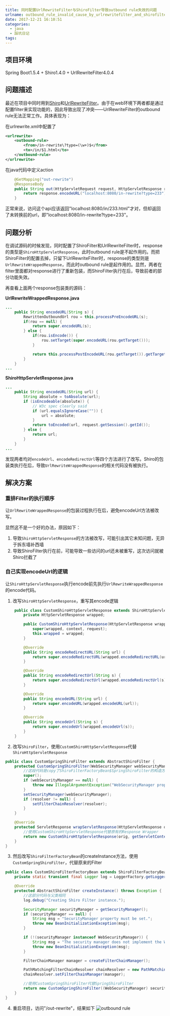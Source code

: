 ```yaml
---
title: 同时配置UrlRewriteFilter与ShiroFilter导致outbound rule失效的问题
urlname: outbound_rule_invalid_cause_by_urlrewritefilter_and_shirofilter
date: 2017-12-21 16:10:51
categories:
  - java
  - 踩坑日记
tags:
---
```

## 项目环境
Spring Boot1.5.4 + Shiro1.4.0 + UrlRewriteFilter4.0.4

## 问题描述
最近在项目中同时用到[Shiro](http://shiro.apache.org/)和[UrlRewriteFilter](http://www.tuckey.org/urlrewrite/)。由于在web环境下两者都是通过配置filter来实现功能的，因此导致出现了冲突——UrlRewriteFilter的outbound rule无法正常工作。具体表现为：

在urlrewrite.xml中配置了
```xml
<urlrewrite>
    <outbound-rule>
        <from>/in-rewrite\?type=(\w+)$</from>
        <to>/in/$1.html</to>
    </outbound-rule>
</urlrewrite>
```

在java代码中定义action
```java
    @GetMapping("out-rewrite")
    @ResponseBody
    public String out(HttpServletRequest request, HttpServletResponse response) {
        return response.encodeURL("localhost:8080/in-rewrite?type=233");       //will be rewrite to 'localhost:8080/in/233.html'
    }
```

正常来说，访问这个api应该返回"localhost:8080/in/233.html"才对，但却返回了未转换前的url，即"localhost:8080/in-rewrite?type=233"。

## 问题分析
在调试源码的时候发现，同时配置了ShiroFilter和UrlRewriteFilter时，response的类型是`ShiroHttpServletResponse`，此时outbound rule是不起作用的。而把ShiroFilter的配置去掉，只留下UrlRewriteFilter时，response的类型则是`UrlRewriteWrappedResponse`，而此时outbound rule是起作用的。显然，两者在filter里面都对response进行了重新包装，而ShiroFilter执行在后，导致前者的部分功能失效。

再查看上面两个response包装类的源码：

**UrlRewriteWrappedResponse.java**
```java
...
    public String encodeURL(String s) {
        RewrittenOutboundUrl rou = this.processPreEncodeURL(s);
        if(rou == null) {
            return super.encodeURL(s);
        } else {
            if(rou.isEncode()) {
                rou.setTarget(super.encodeURL(rou.getTarget()));
            }

            return this.processPostEncodeURL(rou.getTarget()).getTarget();
        }
    }
...
```

**ShiroHttpServletResponse.java**
```java
...
    public String encodeURL(String url) {
        String absolute = toAbsolute(url);
        if (isEncodeable(absolute)) {
            // W3c spec clearly said
            if (url.equalsIgnoreCase("")) {
                url = absolute;
            }
            return toEncoded(url, request.getSession().getId());
        } else {
            return url;
        }
    }
...
```

发现两者均对`encodeUrl`、`encodeRedirectUrl`等四个方法进行了改写。Shiro的包装类执行在后，导致`UrlRewriteWrappedResponse`的相关代码没有被执行。

## 解决方案
### 重排Filter的执行顺序
让`UrlRewriteWrappedResponse`的包装过程执行在后，避免encodeUrl方法被改写。

显然这不是一个好的办法，原因如下：
1. 导致`ShiroHttpServletResponse`的方法被改写，可能引出其它未知问题，无异于拆东墙补西墙
2. 导致ShiroFilter执行在前，可能导致一些访问的url还未被重写，这次访问就被Shiro拦截了

### 自己实现encodeUrl的逻辑
让`ShiroHttpServletResponse`执行encode前先执行`UrlRewriteWrappedResponse`的encode代码。

1. 改写`ShiroHttpServletResponse`，重写其encode逻辑
```java
    public class CustomShiroHttpServletResponse extends ShiroHttpServletResponse {
        private HttpServletResponse wrapped;

        public CustomShiroHttpServletResponse(HttpServletResponse wrapped, ServletContext context, ShiroHttpServletRequest request) {
            super(wrapped, context, request);
            this.wrapped = wrapped;
        }

        @Override
        public String encodeRedirectURL(String url) {
            return super.encodeRedirectURL(wrapped.encodeRedirectURL(url));
        }

        @Override
        public String encodeRedirectUrl(String s) {
            return super.encodeRedirectUrl(wrapped.encodeRedirectUrl(s));
        }

        @Override
        public String encodeURL(String url) {
            return super.encodeURL(wrapped.encodeURL(url));
        }

        @Override
        public String encodeUrl(String s) {
            return super.encodeUrl(wrapped.encodeUrl(s));
        }
    }
```

2. 改写`ShiroFilter`，使用`CustomShiroHttpServletResponse`代替`ShiroHttpServletResponse`
```java
public class CustomSpringShiroFilter extends AbstractShiroFilter {
    protected CustomSpringShiroFilter(WebSecurityManager webSecurityManager, FilterChainResolver resolver) {
        //这段代码是copy了ShiroFilterFactoryBean$SpringShiroFilter的构造方法中的代码
        super();
        if (webSecurityManager == null) {
            throw new IllegalArgumentException("WebSecurityManager property cannot be null.");
        }
        setSecurityManager(webSecurityManager);
        if (resolver != null) {
            setFilterChainResolver(resolver);
        }
    }

    @Override
    protected ServletResponse wrapServletResponse(HttpServletResponse orig, ShiroHttpServletRequest request) {
        //使用CustomShiroHttpServletResponse代替原有的Response Wrapper
        return new CustomShiroHttpServletResponse(orig, getServletContext(), request);
    }
}
```

3. 然后改写`ShiroFilterFactoryBean`的createInstance方法，使用`CustomSpringShiroFilter`，代替原来的Filter
```java
public class CustomShiroFilterFactoryBean extends ShiroFilterFactoryBean {
    private static transient final Logger log = LoggerFactory.getLogger(ShiroFilterFactoryBean.class);

    @Override
    protected AbstractShiroFilter createInstance() throws Exception {
        //这部分代码与父类相同
        log.debug("Creating Shiro Filter instance.");

        SecurityManager securityManager = getSecurityManager();
        if (securityManager == null) {
            String msg = "SecurityManager property must be set.";
            throw new BeanInitializationException(msg);
        }

        if (!(securityManager instanceof WebSecurityManager)) {
            String msg = "The security manager does not implement the WebSecurityManager interface.";
            throw new BeanInitializationException(msg);
        }

        FilterChainManager manager = createFilterChainManager();

        PathMatchingFilterChainResolver chainResolver = new PathMatchingFilterChainResolver();
        chainResolver.setFilterChainManager(manager);

        //使用CustomSpringShiroFilter代替SpringShiroFilter
        return new CustomSpringShiroFilter((WebSecurityManager) securityManager, chainResolver);
    }
}
```

4. 重启项目，访问"/out-rewrite"，结果如下
![outbound rule](/images/20171221/outbound.png)
